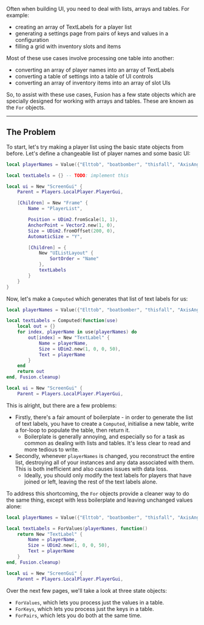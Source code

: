 Often when building UI, you need to deal with lists, arrays and tables. For
example:

- creating an array of TextLabels for a player list
- generating a settings page from pairs of keys and values in a configuration
- filling a grid with inventory slots and items

Most of these use cases involve processing one table into another:

- converting an array of player names into an array of TextLabels
- converting a table of settings into a table of UI controls
- converting an array of inventory items into an array of slot UIs

So, to assist with these use cases, Fusion has a few state objects which are
specially designed for working with arrays and tables. These are known as the
`For` objects.

-----

## The Problem

To start, let's try making a player list using the basic state objects from
before. Let's define a changeable list of player names and some basic UI:

```Lua linenums="1"
local playerNames = Value({"Elttob", "boatbomber", "thisfall", "AxisAngles"})

local textLabels = {} -- TODO: implement this

local ui = New "ScreenGui" {
    Parent = Players.LocalPlayer.PlayerGui,

    [Children] = New "Frame" {
        Name = "PlayerList",

        Position = UDim2.fromScale(1, 1),
        AnchorPoint = Vector2.new(1, 0),
        Size = UDim2.fromOffset(200, 0),
        AutomaticSize = "Y",

        [Children] = {
            New "UIListLayout" {
                SortOrder = "Name"
            },
            textLabels
        }
    }
}
```

Now, let's make a `Computed` which generates that list of text labels for us:

```Lua linenums="1" hl_lines="3-13"
local playerNames = Value({"Elttob", "boatbomber", "thisfall", "AxisAngles"})

local textLabels = Computed(function(use)
    local out = {}
    for index, playerName in use(playerNames) do
        out[index] = New "TextLabel" {
            Name = playerName,
            Size = UDim2.new(1, 0, 0, 50),
            Text = playerName
        }
    end
    return out
end, Fusion.cleanup)

local ui = New "ScreenGui" {
    Parent = Players.LocalPlayer.PlayerGui,
```

This is alright, but there are a few problems:

- Firstly, there's a fair amount of boilerplate - in order to generate the list
of text labels, you have to create a `Computed`, initialise a new table, write a
for-loop to populate the table, then return it.
    - Boilerplate is generally annoying, and especially so for a task as common
    as dealing with lists and tables. It's less clear to read and more tedious
    to write.
- Secondly, whenever `playerNames` is changed, you reconstruct the entire list,
destroying all of your instances and any data associated with them. This is both
inefficient and also causes issues with data loss.
    - Ideally, you should only modify the text labels for players that have
    joined or left, leaving the rest of the text labels alone.

To address this shortcoming, the `For` objects provide a cleaner way to do the
same thing, except with less boilerplate and leaving unchanged values alone:

```Lua linenums="1" hl_lines="3-9"
local playerNames = Value({"Elttob", "boatbomber", "thisfall", "AxisAngles"})

local textLabels = ForValues(playerNames, function()
    return New "TextLabel" {
        Name = playerName,
        Size = UDim2.new(1, 0, 0, 50),
        Text = playerName
    }
end, Fusion.cleanup)

local ui = New "ScreenGui" {
    Parent = Players.LocalPlayer.PlayerGui,
```

Over the next few pages, we'll take a look at three state objects:

- `ForValues`, which lets you process just the values in a table.
- `ForKeys`, which lets you process just the keys in a table.
- `ForPairs`, which lets you do both at the same time.
